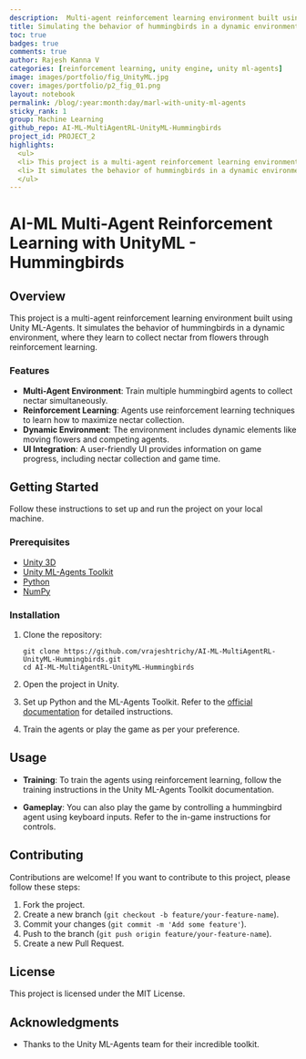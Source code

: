 ```yaml
---
description:  Multi-agent reinforcement learning environment built using Unity ML-Agents
title: Simulating the behavior of hummingbirds in a dynamic environment
toc: true
badges: true
comments: true
author: Rajesh Kanna V
categories: [reinforcement learning, unity engine, unity ml-agents]
image: images/portfolio/fig_UnityML.jpg
cover: images/portfolio/p2_fig_01.png
layout: notebook
permalink: /blog/:year:month:day/marl-with-unity-ml-agents
sticky_rank: 1
group: Machine Learning
github_repo: AI-ML-MultiAgentRL-UnityML-Hummingbirds
project_id: PROJECT_2
highlights: 
  <ul>
  <li> This project is a multi-agent reinforcement learning environment built using Unity ML-Agents. </li>
  <li> It simulates the behavior of hummingbirds in a dynamic environment, where they learn to collect nectar from flowers through reinforcement learning. </li>
  </ul>
---
```


# AI-ML Multi-Agent Reinforcement Learning with UnityML - Hummingbirds

## Overview

This project is a multi-agent reinforcement learning environment built using Unity ML-Agents. It simulates the behavior of hummingbirds in a dynamic environment, where they learn to collect nectar from flowers through reinforcement learning.

### Features

- **Multi-Agent Environment**: Train multiple hummingbird agents to collect nectar simultaneously.
- **Reinforcement Learning**: Agents use reinforcement learning techniques to learn how to maximize nectar collection.
- **Dynamic Environment**: The environment includes dynamic elements like moving flowers and competing agents.
- **UI Integration**: A user-friendly UI provides information on game progress, including nectar collection and game time.

## Getting Started

Follow these instructions to set up and run the project on your local machine.

### Prerequisites

- [Unity 3D](https://unity.com/)
- [Unity ML-Agents Toolkit](https://github.com/Unity-Technologies/ml-agents)
- [Python](https://www.python.org/)
- [NumPy](https://numpy.org/)

### Installation

1. Clone the repository:

   ```shell
   git clone https://github.com/vrajeshtrichy/AI-ML-MultiAgentRL-UnityML-Hummingbirds.git
   cd AI-ML-MultiAgentRL-UnityML-Hummingbirds
   ```

2. Open the project in Unity.

3. Set up Python and the ML-Agents Toolkit. Refer to the [official documentation](https://github.com/Unity-Technologies/ml-agents/blob/main/docs/Installation.md) for detailed instructions.

4. Train the agents or play the game as per your preference.

## Usage

- **Training**: To train the agents using reinforcement learning, follow the training instructions in the Unity ML-Agents Toolkit documentation.

- **Gameplay**: You can also play the game by controlling a hummingbird agent using keyboard inputs. Refer to the in-game instructions for controls.

## Contributing

Contributions are welcome! If you want to contribute to this project, please follow these steps:

1. Fork the project.
2. Create a new branch (`git checkout -b feature/your-feature-name`).
3. Commit your changes (`git commit -m 'Add some feature'`).
4. Push to the branch (`git push origin feature/your-feature-name`).
5. Create a new Pull Request.

## License

This project is licensed under the MIT License.

## Acknowledgments

- Thanks to the Unity ML-Agents team for their incredible toolkit.
